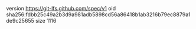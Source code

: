 version https://git-lfs.github.com/spec/v1
oid sha256:fdbb25c49a2b3d9a981adb5898cd56a86418b1ab3216b79ec8879a1de9c25655
size 1116
